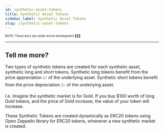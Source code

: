 ```yaml
---
id: synthetic-asset-tokens
title: Synthetic Asset Tokens
sidebar_label: Synthetic Asset Tokens
slug: /synthetic-asset-tokens
---
```


<sub><sup> NOTE: These docs are under active development 👷‍♀️👷 </sup></sub>

---

## Tell me more?

Two types of synthetic tokens are created for each synthetic asset, synthetic long and short tokens. Synthetic long tokens benefit from the price appreciation 📈 of the underlying asset. Synthetic short tokens benefit from the price depreciation 📉 of the underlying asset.

I.e. Imagine the synthetic market is for Gold. If you buy $100 worth of long Gold tokens, and the price of Gold increase, the value of your token will increase.

These Synthetic Tokens are created dynamically as ERC20 tokens using Open Zeppelin library for ERC20 tokens, whenever a new synthetic market is created.
